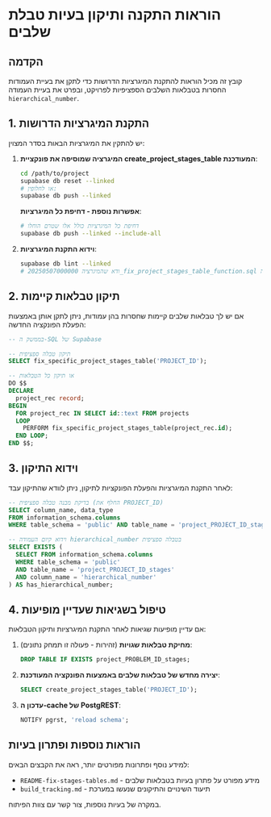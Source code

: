 # הוראות התקנה ותיקון בעיות טבלת שלבים

## הקדמה

קובץ זה מכיל הוראות להתקנת המיגרציות הדרושות כדי לתקן את בעיית העמודות החסרות בטבלאות השלבים הספציפיות לפרויקט, ובפרט את בעיית העמודה `hierarchical_number`.

## 1. התקנת המיגרציות הדרושות

יש להתקין את המיגרציות הבאות בסדר המצוין:

1. **המיגרציה שמוסיפה את פונקציית create_project_stages_table המעודכנת**:
   ```bash
   cd /path/to/project
   supabase db reset --linked
   # או לחלופין:
   supabase db push --linked
   ```

   **אפשרות נוספת - דחיפת כל המיגרציות**:
   ```bash
   # דחיפת כל המיגרציות כולל אלו שטרם הוחלו
   supabase db push --linked --include-all
   ```

2. **וידוא התקנת המיגרציות**:
   ```bash
   supabase db lint --linked
   # ודא שהמיגרציה 20250507000000_fix_project_stages_table_function.sql מופיעה ברשימה
   ```

## 2. תיקון טבלאות קיימות

אם יש לך טבלאות שלבים קיימות שחסרות בהן עמודות, ניתן לתקן אותן באמצעות הפעלת הפונקציה החדשה:

```sql
-- בממשק ה-SQL של Supabase

-- תיקון טבלה ספציפית
SELECT fix_specific_project_stages_table('PROJECT_ID');

-- או תיקון כל הטבלאות
DO $$
DECLARE
  project_rec record;
BEGIN
  FOR project_rec IN SELECT id::text FROM projects
  LOOP
    PERFORM fix_specific_project_stages_table(project_rec.id);
  END LOOP;
END $$;
```

## 3. וידוא התיקון

לאחר התקנת המיגרציות והפעלת הפונקציות לתיקון, ניתן לוודא שהתיקון עבד:

```sql
-- בדיקת מבנה טבלה ספציפית (החלף את PROJECT_ID)
SELECT column_name, data_type 
FROM information_schema.columns 
WHERE table_schema = 'public' AND table_name = 'project_PROJECT_ID_stages';

-- וידוא קיום העמודה hierarchical_number בטבלה ספציפית
SELECT EXISTS (
  SELECT FROM information_schema.columns 
  WHERE table_schema = 'public' 
  AND table_name = 'project_PROJECT_ID_stages'
  AND column_name = 'hierarchical_number'
) AS has_hierarchical_number;
```

## 4. טיפול בשגיאות שעדיין מופיעות

אם עדיין מופיעות שגיאות לאחר התקנת המיגרציות ותיקון הטבלאות:

1. **מחיקת טבלאות שגויות** (זהירות - פעולה זו תמחק נתונים):
   ```sql
   DROP TABLE IF EXISTS project_PROBLEM_ID_stages;
   ```

2. **יצירה מחדש של טבלאות שלבים באמצעות הפונקציה המעודכנת**:
   ```sql
   SELECT create_project_stages_table('PROJECT_ID');
   ```

3. **עדכון ה-cache של PostgREST**:
   ```sql
   NOTIFY pgrst, 'reload schema';
   ```

## הוראות נוספות ופתרון בעיות

למידע נוסף ופתרונות מפורטים יותר, ראה את הקבצים הבאים:
- `README-fix-stages-tables.md` - מידע מפורט על פתרון בעיות בטבלאות שלבים
- `build_tracking.md` - תיעוד השינויים והתיקונים שנעשו במערכת

במקרה של בעיות נוספות, צור קשר עם צוות הפיתוח. 
